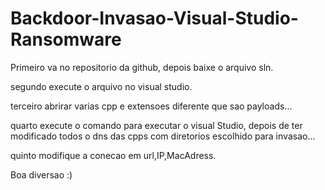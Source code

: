 # Backdoor-Invasao-Visual-Studio-Ransomware

Primeiro va no repositorio da github, depois baixe o arquivo sln.

segundo execute o arquivo no visual studio.

terceiro abrirar varias cpp e extensoes diferente que sao payloads...

quarto execute o comando para executar o visual Studio, depois de ter modificado todos o dns das cpps com diretorios escolhido para invasao...

quinto modifique a conecao em url,IP,MacAdress.

Boa diversao :)

